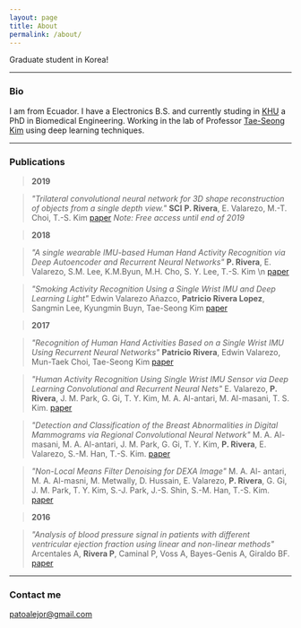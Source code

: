 ```yaml
---
layout: page
title: About
permalink: /about/
---
```


Graduate student in Korea! 

---
### Bio

I am from Ecuador. I have a Electronics B.S. and currently studing in [KHU](http://bioimage.khu.ac.kr/new/) a PhD in Biomedical Engineering. Working in the lab of Professor [Tae-Seong Kim](http://web.khu.ac.kr/~tskim/) using deep learning techniques. 

---
### Publications

> **2019**

> *"Trilateral convolutional neural network for 3D shape reconstruction of objects from a single depth view."* **SCI**
> **P. Rivera**, E. Valarezo, M.-T. Choi, T.-S. Kim
> [paper](https://digital-library.theiet.org/content/journals/10.1049/iet-ipr.2019.0532?originator=ietauthorOffprint&identity=489848&timestamp=20200801150531&signature=556b16a4370d8e2d9a825c80c502c005&tinyUrl=http://ietdl.org/t/WRJnPb) 
> *Note: Free access until end of 2019*

> **2018**

> *"A single wearable IMU-based Human Hand Activity Recognition via Deep Autoencoder and Recurrent Neural Networks"*
> **P. Rivera**, E. Valarezo, S.M. Lee, K.M.Byun, M.H. Cho, S. Y. Lee, T.-S. Kim \n
> [paper](http://www.ijpmbs.com/uploadfile/2017/1227/20171227050020234.pdf)

> *"Smoking Activity Recognition Using a Single Wrist IMU and Deep Learning Light"*
> Edwin Valarezo Añazco, **Patricio Rivera Lopez**, Sangmin Lee, Kyungmin Buyn, Tae-Seong Kim 
> [paper](https://dl.acm.org/citation.cfm?id=3193028)

> **2017**

> *"Recognition of Human Hand Activities Based on a Single Wrist IMU Using Recurrent Neural Networks"*
> **Patricio Rivera**, Edwin Valarezo, Mun-Taek Choi, Tae-Seong Kim
> [paper](http://www.ijpmbs.com/index.php?m=content&c=index&a=show&catid=144&id=252)

> *"Human Activity Recognition Using Single Wrist IMU Sensor via Deep Learning Convolutional and Recurrent Neural Nets"*
> E. Valarezo,  **P. Rivera**, J. M. Park, G. Gi, T. Y. Kim, M. A. Al-antari, M. Al-masani, T. S. Kim.
> [paper](http://www.tafpublications.com/gip_content/paper/JITDETS-1.1.1.pdf)

> *"Detection and Classification of the Breast Abnormalities in Digital Mammograms via Regional Convolutional Neural Network"*
> M. A. Al-masani, M. A. Al-antari, J. M. Park, G. Gi, T. Y. Kim, **P. Rivera**, E. Valarezo, S.-M. Han, T.-S. Kim.
> [paper](https://ieeexplore.ieee.org/document/8037053)

> *"Non-Local Means Filter Denoising for DEXA Image"*
> M. A. Al- antari, M. A. Al-masni, M. Metwally, D. Hussain, E. Valarezo, **P. Rivera**, G. Gi, J. M. Park, T. Y. Kim, S.-J. Park, J.-S. Shin, S.-M. Han, T.-S. Kim.
> [paper](https://ieeexplore.ieee.org/document/8036889/)

> **2016**

> *"Analysis of blood pressure signal in patients with different ventricular ejection fraction using linear and non-linear methods"*
> Arcentales A, **Rivera P**, Caminal P, Voss A, Bayes-Genis A, Giraldo BF.
> [paper](https://ieeexplore.ieee.org/document/7591287/)


---
### Contact me

[patoalejor@gmail.com](mailto:patoalejor@gmail.com)
